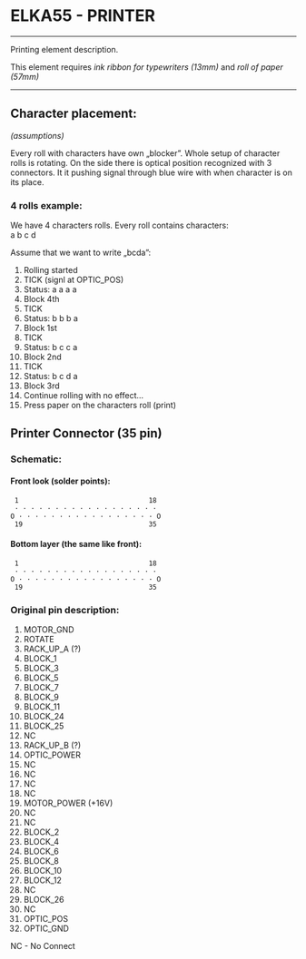 # ELKA55 - PRINTER
--------------------------------------------------------------------------------
Printing element description.  

This element requires *ink ribbon for typewriters (13mm)* and *roll of paper (57mm)*

--------------------------------------------------------------------------------

## Character placement:

*(assumptions)*  

Every roll with characters have own „blocker”. Whole setup of character rolls is 
rotating. On the side there is optical position recognized with 3 connectors. It 
it pushing signal through blue wire with when character is on its place.

### 4 rolls example:

We have 4 characters rolls. Every roll contains characters:  
a b c d

Assume that we want to write „bcda”:

1.  Rolling started
2.  TICK (signl at OPTIC_POS)
3.  Status: a a a a
4.  Block 4th
5.  TICK
6.  Status: b b b a
7.  Block 1st
8.  TICK
9.  Status: b c c a
10. Block 2nd
11. TICK
12. Status: b c d a
13. Block 3rd
14. Continue rolling with no effect…
15. Press paper on the characters roll (print)

## Printer Connector (35 pin)

### Schematic:
#### Front look (solder points):
	 1                                18
	 · · · · · · · · · · · · · · · · · ·
	O · · · · · · · · · · · · · · · · · O
	 19                               35

#### Bottom layer (the same like front):
	 1                                18
	 · · · · · · · · · · · · · · · · · ·
	O · · · · · · · · · · · · · · · · · O
	 19                               35

### Original pin description:
1. MOTOR_GND
2. ROTATE
3. RACK_UP_A (?)
4. BLOCK_1
5. BLOCK_3
6. BLOCK_5
7. BLOCK_7
8. BLOCK_9
9. BLOCK_11
10. BLOCK_24
11. BLOCK_25
12. NC
13. RACK_UP_B (?)
14. OPTIC_POWER
15. NC
16. NC
17. NC
18. NC
19. MOTOR_POWER (+16V)
20. NC
21. NC
22. BLOCK_2
23. BLOCK_4
24. BLOCK_6
25. BLOCK_8
26. BLOCK_10
27. BLOCK_12
28. NC
29. BLOCK_26
30. NC
31. OPTIC_POS
32. OPTIC_GND

NC - No Connect
